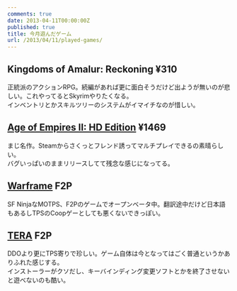 ```yaml
---
comments: true
date: 2013-04-11T00:00:00Z
published: true
title: 今月遊んだゲーム
url: /2013/04/11/played-games/
---
```


## Kingdoms of Amalur: Reckoning ¥310
正統派のアクションRPG。続編があれば更に面白そうだけど出ようが無いのが悲しい。これやってるとSkyrimやりたくなる。  
インベントリとかスキルツリーのシステムがイマイチなのが惜しい。

## [Age of Empires II: HD Edition](http://steamcommunity.com/app/221380) ¥1469
まじ名作。Steamからさくっとフレンド誘ってマルチプレイできるの素晴らしい。  
バグいっぱいのままリリースしてて残念な感じになってる。

## [Warframe](http://steamcommunity.com/app/230410) F2P
SF NinjaなMOTPS、F2Pのゲームでオープンベータ中。翻訳途中だけど日本語もあるしTPSのCoopゲーとしても悪くないできっぽい。

## [TERA](http://tera.hangame.co.jp/) F2P
DDOより更にTPS寄りで珍しい。ゲーム自体は今となってはごく普通というかありふれた感じする。  
インストーラーがクソだし、キーバインディング変更ソフトとかを終了させないと遊べないのも酷い。
